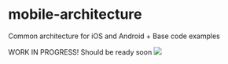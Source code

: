 # mobile-architecture
Common architecture for iOS and Android + Base code examples

WORK IN PROGRESS! Should be ready soon
![](https://media.giphy.com/media/3o7TKx2UxFTXjGEEFO/giphy.gif)

